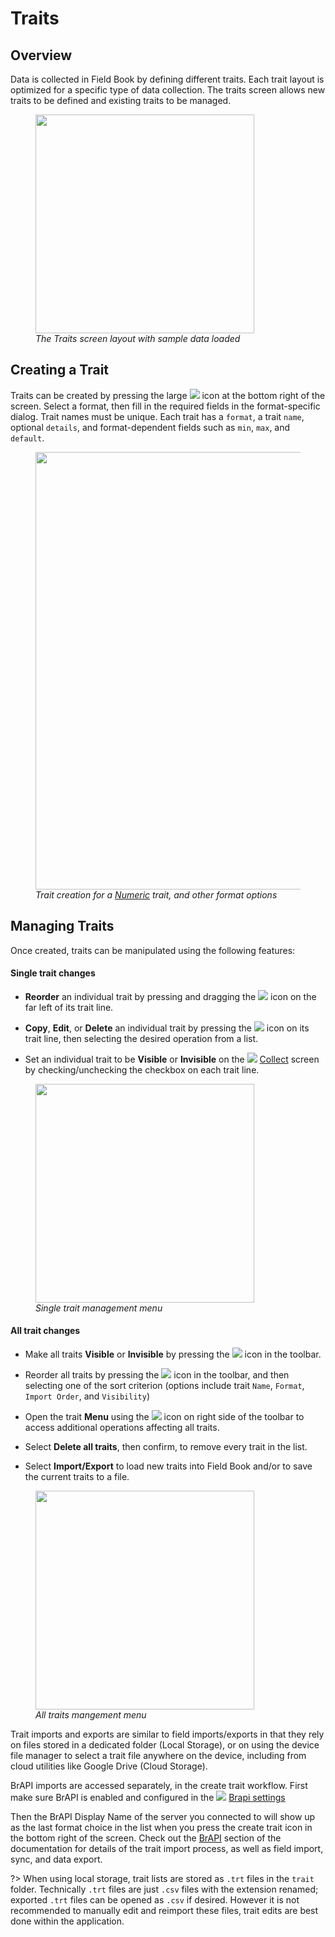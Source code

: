 <link rel="stylesheet" type="text/css" href="_styles/styles.css">

Traits
======

Overview
--------

Data is collected in Field Book by defining different traits.
Each trait layout is optimized for a specific type of data collection.
The traits screen allows new traits to be defined and existing traits to be managed.

<figure class="image">
  <img class="screenshot" src="_static/images/traits/traits_framed.png" width="350px"> 
  <figcaption class="screenshot-caption"><i>The Traits screen layout with sample data loaded</i></figcaption> 
</figure>

Creating a Trait
----------------

Traits can be created by pressing the large <img class="icon" src="_static/icons/traits/plus-circle.png"> icon at the bottom right of the screen.
Select a format, then fill in the required fields in the format-specific dialog. Trait names must be unique.
Each trait has a `format`, a trait `name`, optional `details`, and format-dependent fields such as `min`, `max`, and `default`.

<figure class="image">
  <img class="screenshot" src="_static/images/traits/traits_create_joined.png" width="700px"> 
  <figcaption class="screenshot-caption"><i>Trait creation for a <a href="#/trait-numeric">Numeric</a> trait, and other format options</i></figcaption> 
</figure>

Managing Traits
---------------

Once created, traits can be manipulated using the following features:

#### Single trait changes

- **Reorder** an individual trait by pressing and dragging the <img class="icon" src="_static/icons/traits/reorder-horizontal.png"> icon on the far left of its trait line.

- **Copy**, **Edit**, or **Delete** an individual trait by pressing the <img class="icon" src="_static/icons/traits/dots-vertical.png"> icon on its trait line, then selecting the desired operation from a list.

- Set an individual trait to be **Visible** or **Invisible** on the <img class="icon" src="_static/icons/home/barley.png"> [Collect](collect.md) screen by checking/unchecking the checkbox on each trait line.

<figure class="image">
  <img class="screenshot" src="_static/images/traits/single_trait_menu_framed.png" width="350px"> 
  <figcaption class="screenshot-caption"><i>Single trait management menu</i></figcaption> 
</figure>

#### All trait changes

- Make all traits **Visible** or **Invisible** by pressing the <img class="icon" src="_static/icons/traits/check-all.png"> icon in the toolbar.

- Reorder all traits by pressing the <img class="icon" src="_static/icons/traits/sort.png"> icon in the toolbar, and then selecting one of the sort criterion (options include trait `Name`, `Format`, `Import Order`, and `Visibility`)

- Open the trait **Menu** using the <img class="icon" src="_static/icons/traits/dots-vertical.png"> icon on right side of the toolbar to access additional operations affecting all traits.
  
- Select **Delete all traits**, then confirm, to remove every trait in the list.
  
- Select **Import/Export** to load new traits into Field Book and/or to save the current traits to a file.

<figure class="image">
  <img class="screenshot" src="_static/images/traits/traits_menu_framed.png" width="350px"> 
  <figcaption class="screenshot-caption"><i>All traits mangement menu</i></figcaption> 
</figure>

Trait imports and exports are similar to field imports/exports in that they rely on files stored in a dedicated folder (Local Storage), or on using the device file manager to select a trait file anywhere on the device, including from cloud utilities like Google Drive (Cloud Storage).

BrAPI imports are accessed separately, in the create trait workflow.
First make sure BrAPI is enabled and configured in the <img class="icon" src="_static/icons/settings/main/server-network.png"> [Brapi settings](settings-brapi.md)

Then the BrAPI Display Name of the server you connected to will show up as the last format choice in the list when you press the create trait icon in the bottom right of the screen.
Check out the [BrAPI](brapi.md) section of the documentation for details of the trait import process, as well as field import, sync, and data export.

?> When using local storage, trait lists are stored as `.trt` files in the
`trait` folder. Technically `.trt` files are just `.csv` files with the extension renamed; exported `.trt` files can be opened as `.csv` if desired.
However it is not recommended to manually edit and reimport these files, trait edits are best done within the application.